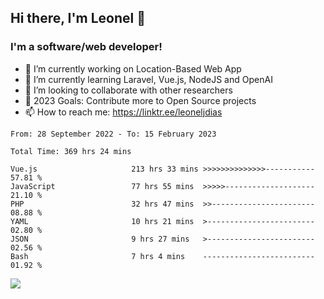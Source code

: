 ## Hi there, I'm Leonel 👋

### I'm a software/web developer!
- 🔭 I’m currently working on Location-Based Web App
- 🌱 I’m currently learning Laravel, Vue.js, NodeJS and OpenAI
- 👯 I’m looking to collaborate with other researchers
- 🥅 2023 Goals: Contribute more to Open Source projects
- 📫 How to reach me: https://linktr.ee/leoneljdias

<!--START_SECTION:waka-->

```text
From: 28 September 2022 - To: 15 February 2023

Total Time: 369 hrs 24 mins

Vue.js                     213 hrs 33 mins >>>>>>>>>>>>>>-----------   57.81 %
JavaScript                 77 hrs 55 mins  >>>>>--------------------   21.10 %
PHP                        32 hrs 47 mins  >>-----------------------   08.88 %
YAML                       10 hrs 21 mins  >------------------------   02.80 %
JSON                       9 hrs 27 mins   >------------------------   02.56 %
Bash                       7 hrs 4 mins    -------------------------   01.92 %
```

<!--END_SECTION:waka-->

![](https://komarev.com/ghpvc/?username=leoneljdias&color=blue&style=flat-square)
